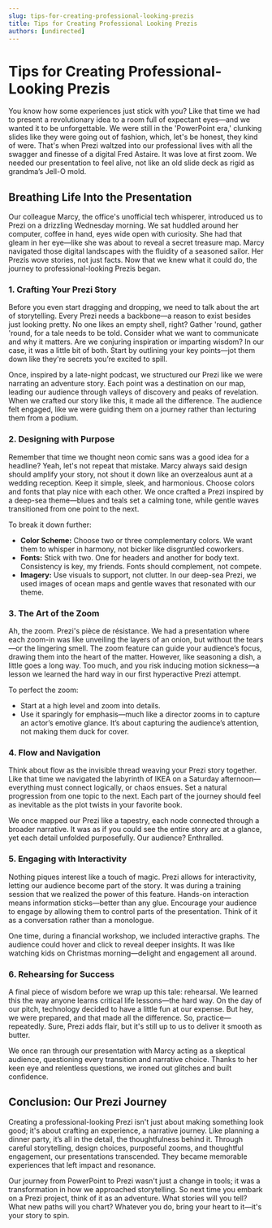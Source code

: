 ```yaml
---
slug: tips-for-creating-professional-looking-prezis
title: Tips for Creating Professional Looking Prezis
authors: [undirected]
---
```



# Tips for Creating Professional-Looking Prezis

You know how some experiences just stick with you? Like that time we had to present a revolutionary idea to a room full of expectant eyes—and we wanted it to be unforgettable. We were still in the 'PowerPoint era,' clunking slides like they were going out of fashion, which, let's be honest, they kind of were. That's when Prezi waltzed into our professional lives with all the swagger and finesse of a digital Fred Astaire. It was love at first zoom. We needed our presentation to feel alive, not like an old slide deck as rigid as grandma’s Jell-O mold.

## Breathing Life Into the Presentation

Our colleague Marcy, the office's unofficial tech whisperer, introduced us to Prezi on a drizzling Wednesday morning. We sat huddled around her computer, coffee in hand, eyes wide open with curiosity. She had that gleam in her eye—like she was about to reveal a secret treasure map. Marcy navigated those digital landscapes with the fluidity of a seasoned sailor. Her Prezis wove stories, not just facts. Now that we knew what it could do, the journey to professional-looking Prezis began.

### 1. Crafting Your Prezi Story

Before you even start dragging and dropping, we need to talk about the art of storytelling. Every Prezi needs a backbone—a reason to exist besides just looking pretty. No one likes an empty shell, right? Gather 'round, gather 'round, for a tale needs to be told. Consider what we want to communicate and why it matters. Are we conjuring inspiration or imparting wisdom? In our case, it was a little bit of both. Start by outlining your key points—jot them down like they're secrets you’re excited to spill.

Once, inspired by a late-night podcast, we structured our Prezi like we were narrating an adventure story. Each point was a destination on our map, leading our audience through valleys of discovery and peaks of revelation. When we crafted our story like this, it made all the difference. The audience felt engaged, like we were guiding them on a journey rather than lecturing them from a podium.

### 2. Designing with Purpose

Remember that time we thought neon comic sans was a good idea for a headline? Yeah, let's not repeat that mistake. Marcy always said design should amplify your story, not shout it down like an overzealous aunt at a wedding reception. Keep it simple, sleek, and harmonious. Choose colors and fonts that play nice with each other. We once crafted a Prezi inspired by a deep-sea theme—blues and teals set a calming tone, while gentle waves transitioned from one point to the next.

To break it down further:
- **Color Scheme:** Choose two or three complementary colors. We want them to whisper in harmony, not bicker like disgruntled coworkers.
- **Fonts:** Stick with two. One for headers and another for body text. Consistency is key, my friends. Fonts should complement, not compete.
- **Imagery:** Use visuals to support, not clutter. In our deep-sea Prezi, we used images of ocean maps and gentle waves that resonated with our theme.

### 3. The Art of the Zoom

Ah, the zoom. Prezi's pièce de résistance. We had a presentation where each zoom-in was like unveiling the layers of an onion, but without the tears—or the lingering smell. The zoom feature can guide your audience’s focus, drawing them into the heart of the matter. However, like seasoning a dish, a little goes a long way. Too much, and you risk inducing motion sickness—a lesson we learned the hard way in our first hyperactive Prezi attempt.

To perfect the zoom:
- Start at a high level and zoom into details.
- Use it sparingly for emphasis—much like a director zooms in to capture an actor’s emotive glance. It’s about capturing the audience’s attention, not making them duck for cover.

### 4. Flow and Navigation

Think about flow as the invisible thread weaving your Prezi story together. Like that time we navigated the labyrinth of IKEA on a Saturday afternoon—everything must connect logically, or chaos ensues. Set a natural progression from one topic to the next. Each part of the journey should feel as inevitable as the plot twists in your favorite book.

We once mapped our Prezi like a tapestry, each node connected through a broader narrative. It was as if you could see the entire story arc at a glance, yet each detail unfolded purposefully. Our audience? Enthralled.

### 5. Engaging with Interactivity

Nothing piques interest like a touch of magic. Prezi allows for interactivity, letting our audience become part of the story. It was during a training session that we realized the power of this feature. Hands-on interaction means information sticks—better than any glue. Encourage your audience to engage by allowing them to control parts of the presentation. Think of it as a conversation rather than a monologue. 

One time, during a financial workshop, we included interactive graphs. The audience could hover and click to reveal deeper insights. It was like watching kids on Christmas morning—delight and engagement all around.

### 6. Rehearsing for Success

A final piece of wisdom before we wrap up this tale: rehearsal. We learned this the way anyone learns critical life lessons—the hard way. On the day of our pitch, technology decided to have a little fun at our expense. But hey, we were prepared, and that made all the difference. So, practice—repeatedly. Sure, Prezi adds flair, but it's still up to us to deliver it smooth as butter. 

We once ran through our presentation with Marcy acting as a skeptical audience, questioning every transition and narrative choice. Thanks to her keen eye and relentless questions, we ironed out glitches and built confidence.

## Conclusion: Our Prezi Journey

Creating a professional-looking Prezi isn't just about making something look good; it's about crafting an experience, a narrative journey. Like planning a dinner party, it’s all in the detail, the thoughtfulness behind it. Through careful storytelling, design choices, purposeful zooms, and thoughtful engagement, our presentations transcended. They became memorable experiences that left impact and resonance.

Our journey from PowerPoint to Prezi wasn't just a change in tools; it was a transformation in how we approached storytelling. So next time you embark on a Prezi project, think of it as an adventure. What stories will you tell? What new paths will you chart? Whatever you do, bring your heart to it—it's your story to spin.